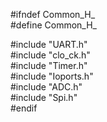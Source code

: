 #ifndef Common_H_  
#define Common_H_  

#include "UART.h"  
#include "clo_ck.h"  
#include "Timer.h"  
#include "Ioports.h"  
#include  "ADC.h"  
#include "Spi.h"  
#endif
